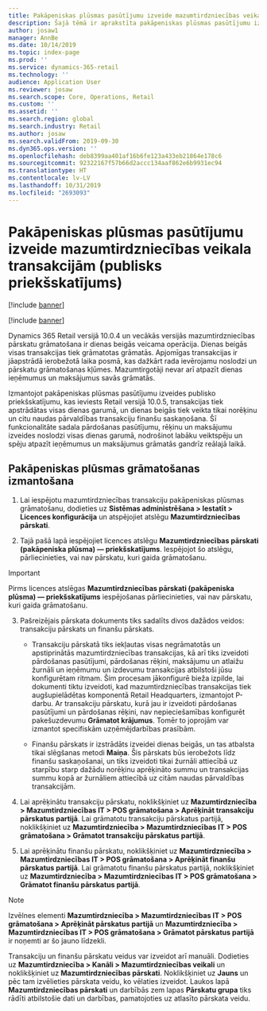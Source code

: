 ```yaml
---
title: Pakāpeniskas plūsmas pasūtījumu izveide mazumtirdzniecības veikala transakcijām
description: Šajā tēmā ir aprakstīta pakāpeniskas plūsmas pasūtījumu izveide mazumtirdzniecības veikala transakcijām risinājumā Microsoft Dynamics 365 Retail.
author: josaw1
manager: AnnBe
ms.date: 10/14/2019
ms.topic: index-page
ms.prod: ''
ms.service: dynamics-365-retail
ms.technology: ''
audience: Application User
ms.reviewer: josaw
ms.search.scope: Core, Operations, Retail
ms.custom: ''
ms.assetid: ''
ms.search.region: global
ms.search.industry: Retail
ms.author: josaw
ms.search.validFrom: 2019-09-30
ms.dyn365.ops.version: ''
ms.openlocfilehash: deb8399aa401af16b6fe123a433eb21864e178c6
ms.sourcegitcommit: 92322167f57b66d2accc134aaf862e6b9931ec94
ms.translationtype: HT
ms.contentlocale: lv-LV
ms.lasthandoff: 10/31/2019
ms.locfileid: "2693093"
---
```

# <a name="trickle-feed-based-order-creation-for-retail-store-transactions-public-preview"></a>Pakāpeniskas plūsmas pasūtījumu izveide mazumtirdzniecības veikala transakcijām (publisks priekšskatījums)

[!include [banner](includes/banner.md)]

[!include [banner](includes/preview-banner.md)]

Dynamics 365 Retail versijā 10.0.4 un vecākās versijās mazumtirdzniecības pārskatu grāmatošana ir dienas beigās veicama operācija. Dienas beigās visas transakcijas tiek grāmatotas grāmatās. Apjomīgas transakcijas ir jāapstrādā ierobežotā laika posmā, kas dažkārt rada ievērojamu noslodzi un pārskatu grāmatošanas kļūmes. Mazumtirgotāji nevar arī atpazīt dienas ieņēmumus un maksājumus savās grāmatās.

Izmantojot pakāpeniskas plūsmas pasūtījumu izveides publisko priekšskatījumu, kas ieviests Retail versijā 10.0.5, transakcijas tiek apstrādātas visas dienas garumā, un dienas beigās tiek veikta tikai norēķinu un citu naudas pārvaldības transakciju finanšu saskaņošana. Šī funkcionalitāte sadala pārdošanas pasūtījumu, rēķinu un maksājumu izveides noslodzi visas dienas garumā, nodrošinot labāku veiktspēju un spēju atpazīt ieņēmumus un maksājumus grāmatās gandrīz reālajā laikā. 


## <a name="how-to-use-trickle-feed-based-posting"></a>Pakāpeniskas plūsmas grāmatošanas izmantošana
  
1. Lai iespējotu mazumtirdzniecības transakciju pakāpeniskas plūsmas grāmatošanu, dodieties uz **Sistēmas administrēšana > Iestatīt > Licences konfigurācija** un atspējojiet atslēgu **Mazumtirdzniecības pārskati**.

2. Tajā pašā lapā iespējojiet licences atslēgu **Mazumtirdzniecības pārskati (pakāpeniska plūsma) — priekšskatījums**. Iespējojot šo atslēgu, pārliecinieties, vai nav pārskatu, kuri gaida grāmatošanu. 

> [!Important]
> Pirms licences atslēgas **Mazumtirdzniecības pārskati (pakāpeniska plūsma) — priekšskatījums** iespējošanas pārliecinieties, vai nav pārskatu, kuri gaida grāmatošanu.

3. Pašreizējais pārskata dokuments tiks sadalīts divos dažādos veidos: transakciju pārskats un finanšu pārskats.

      - Transakciju pārskatā tiks iekļautas visas negrāmatotās un apstiprinātās mazumtirdzniecības transakcijas, kā arī tiks izveidoti pārdošanas pasūtījumi, pārdošanas rēķini, maksājumu un atlaižu žurnāli un ieņēmumu un izdevumu transakcijas atbilstoši jūsu konfigurētam ritmam. Šim procesam jākonfigurē bieža izpilde, lai dokumenti tiktu izveidoti, kad mazumtirdzniecības transakcijas tiek augšupielādētas komponentā Retail Headquarters, izmantojot P-darbu. Ar transakciju pārskatu, kurā jau ir izveidoti pārdošanas pasūtījumi un pārdošanas rēķini, nav nepieciešamības konfigurēt pakešuzdevumu **Grāmatot krājumus**. Tomēr to joprojām var izmantot specifiskām uzņēmējdarbības prasībām.  
      
     - Finanšu pārskats ir izstrādāts izveidei dienas beigās, un tas atbalsta tikai slēgšanas metodi **Maiņa**. Šis pārskats būs ierobežots līdz finanšu saskaņošanai, un tiks izveidoti tikai žurnāli attiecībā uz starpību starp dažādu norēķinu aprēķināto summu un transakcijas summu kopā ar žurnāliem attiecībā uz citām naudas pārvaldības transakcijām.   

4. Lai aprēķinātu transakciju pārskatu, noklikšķiniet uz **Mazumtirdzniecība > Mazumtirdzniecības IT > POS grāmatošana > Aprēķināt transakciju pārskatus partijā**. Lai grāmatotu transakciju pārskatus partijā, noklikšķiniet uz **Mazumtirdzniecība > Mazumtirdzniecības IT > POS grāmatošana > Grāmatot transakciju pārskatus partijā**.

5. Lai aprēķinātu finanšu pārskatu, noklikšķiniet uz **Mazumtirdzniecība > Mazumtirdzniecības IT > POS grāmatošana > Aprēķināt finanšu pārskatus partijā**. Lai grāmatotu finanšu pārskatus partijā, noklikšķiniet uz **Mazumtirdzniecība > Mazumtirdzniecības IT > POS grāmatošana > Grāmatot finanšu pārskatus partijā**.

> [!NOTE]
> Izvēlnes elementi **Mazumtirdzniecība > Mazumtirdzniecības IT > POS grāmatošana > Aprēķināt pārskatus partijā** un **Mazumtirdzniecība > Mazumtirdzniecības IT > POS grāmatošana > Grāmatot pārskatus partijā** ir noņemti ar šo jauno līdzekli.

Transakciju un finanšu pārskatu veidus var izveidot arī manuāli. Dodieties uz **Mazumtirdzniecība > Kanāli > Mazumtirdzniecības veikali** un noklikšķiniet uz **Mazumtirdzniecības pārskati**. Noklikšķiniet uz **Jauns** un pēc tam izvēlieties pārskata veidu, ko vēlaties izveidot. Laukos lapā **Mazumtirdzniecības pārskati** un darbībās zem lapas **Pārskatu grupa** tiks rādīti atbilstošie dati un darbības, pamatojoties uz atlasīto pārskata veidu.
